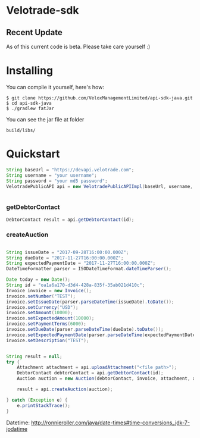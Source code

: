 # Velotrade-sdk

## Recent Update
 As of this current code is beta. Please take care yourself :)

# Installing

You can complie it yourself, here's how:

    $ git clone https://github.com/VeloxManagementLimited/api-sdk-java.git
    $ cd api-sdk-java
    $ ./gradlew fatJar
    
You can see the jar file at folder

    build/libs/
    
# Quickstart

```java
String baseUrl = "https://devapi.velotrade.com";
String username = "your username";
String password = "your md5 password";
VelotradePublicAPI api = new VelotradePublicAPIImpl(baseUrl, username, password);    
    
```

### getDebtorContact

```java
DebtorContact result = api.getDebtorContact(id);
```

### createAuction
```java

String issueDate = "2017-09-28T16:00:00.000Z";
String dueDate = "2017-11-27T16:00:00.000Z";
String expectedPaymentDate = "2017-11-27T16:00:00.000Z";
DateTimeFormatter parser = ISODateTimeFormat.dateTimeParser();

Date today = new Date();
String id = "oa1a6a170-d3d4-428a-835f-35ab021d410c";
Invoice invoice = new Invoice();
invoice.setNumber("TEST");
invoice.setIssueDate(parser.parseDateTime(issueDate).toDate());
invoice.setCurrency("USD");
invoice.setAmount(10000);
invoice.setExpectedAmount(10000);
invoice.setPaymentTerms(6000);
invoice.setDueDate(parser.parseDateTime(dueDate).toDate());
invoice.setExpectedPaymentDate(parser.parseDateTime(expectedPaymentDate).toDate());
invoice.setDescription("TEST");


String result = null;
try {
    Attachment attachment = api.uploadAttachment("<file path>");
    DebtorContact debtorContact = api.getDebtorContact(id);
    Auction auction = new Auction(debtorContact, invoice, attachment, attachment, attachment);

    result = api.createAuction(auction);

} catch (Exception e) {
    e.printStackTrace();
}
```

Datetime: http://ronnieroller.com/java/date-times#time-conversions_jdk-7-jodatime
